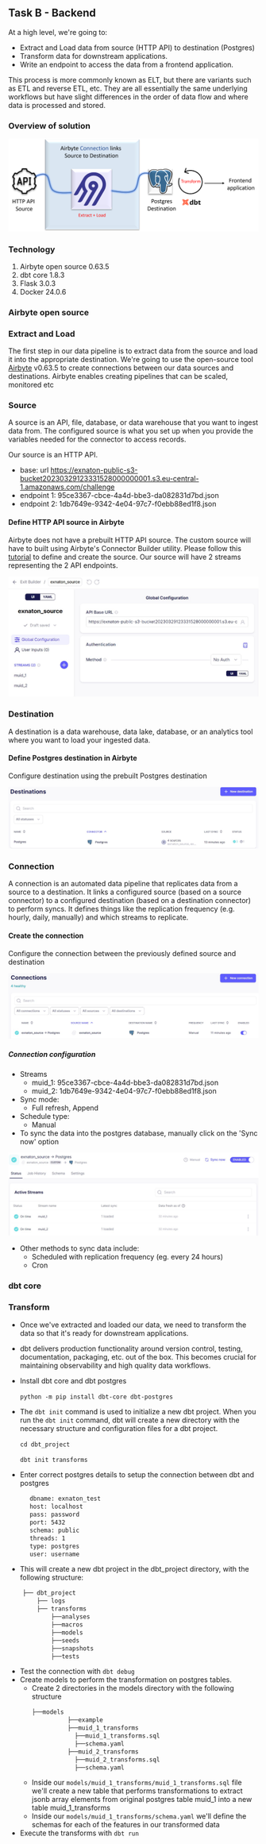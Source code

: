 ## Task B - Backend

At a high level, we're going to:
- Extract and Load data from source (HTTP API) to destination (Postgres)
- Transform data for downstream applications.
- Write an endpoint to access the data from a frontend application.
  
This process is more commonly known as ELT, but there are variants such as ETL and reverse ETL, etc. They are all essentially the same underlying workflows but have slight differences in the order of data flow and where data is processed and stored.

### Overview of solution  

![image info](images/task_b_pipeline.png)  

### Technology  
1. Airbyte open source 0.63.5
2. dbt core 1.8.3
3. Flask 3.0.3
4. Docker 24.0.6

### Airbyte open source 
### Extract and Load  
The first step in our data pipeline is to extract data from the source and load it into the appropriate destination. We're going to use the open-source tool [Airbyte](https://docs.airbyte.com/using-airbyte/getting-started/) v0.63.5 to create connections between our data sources and destinations. Airbyte enables creating pipelines that can be scaled, monitored etc

### Source  
A source is an API, file, database, or data warehouse that you want to ingest data from. The configured source is what you set up when you provide the variables needed for the connector to access records.  

Our source is an HTTP API.  
- base: url https://exnaton-public-s3-bucket20230329123331528000000001.s3.eu-central-1.amazonaws.com/challenge
- endpoint 1: 95ce3367-cbce-4a4d-bbe3-da082831d7bd.json
- endpoint 2: 1db7649e-9342-4e04-97c7-f0ebb88ed1f8.json

#### Define HTTP API source in Airbyte  
Airbyte does not have a prebuilt HTTP API source. The custom source will have to built using Airbyte's Connector Builder utility. Please follow this [tutorial](https://docs.airbyte.com/connector-development/connector-builder-ui/tutorial) to define and create the source. Our source will have 2 streams representing the 2 API endpoints. 

![image info](images/source.jpg)

### Destination  
A destination is a data warehouse, data lake, database, or an analytics tool where you want to load your ingested data.  
#### Define Postgres destination in Airbyte  
Configure destination using the prebuilt Postgres destination  

![image info](images/destination.jpg)

### Connection  
A connection is an automated data pipeline that replicates data from a source to a destination. It links a configured source (based on a source connector) to a configured destination (based on a destination connector) to perform syncs. It defines things like the replication frequency (e.g. hourly, daily, manually) and which streams to replicate.
#### Create the connection  
Configure the connection between the previously defined source and destination  

![image info](images/connection.jpg)  

##### Connection configuration 

- Streams
  - muid_1: 95ce3367-cbce-4a4d-bbe3-da082831d7bd.json
  - muid_2: 1db7649e-9342-4e04-97c7-f0ebb88ed1f8.json
- Sync mode:
  - Full refresh, Append
- Schedule type:
  - Manual
- To sync the data into the postgres database, manually click on the 'Sync now' option

![image info](images/data_sync.jpg)
  
- Other methods to sync data include: 
  - Scheduled with replication frequency (eg. every 24 hours)
  - Cron
 
### dbt core  
### Transform  
- Once we've extracted and loaded our data, we need to transform the data so that it's ready for downstream applications.
- dbt delivers production functionality around version control, testing, documentation, packaging, etc. out of the box. This becomes crucial for maintaining observability and high quality data workflows.
- Install dbt core and dbt postgres
  
  ```python -m pip install dbt-core dbt-postgres```

- The `dbt init` command is used to initialize a new dbt project. When you run the `dbt init` command, dbt will create a new directory with the necessary structure and configuration files for a dbt project.
  
  ```cd dbt_project```
  
  ```dbt init transforms```

- Enter correct postgres details to setup the connection between dbt and postgres
```
      dbname: exnaton_test
      host: localhost
      pass: password
      port: 5432
      schema: public
      threads: 1
      type: postgres
      user: username
```
- This will create a new dbt project in the dbt_project directory, with the following structure:   
```
    ├── dbt_project
        ├── logs
        ├── transforms
            ├──analyses
            ├──macros
            ├──models
            ├──seeds
            ├──snapshots
            ├──tests

```
- Test the connection with `dbt debug`
- Create models to perform the transformation on postgres tables.
  - Create 2 directories in the models directory with the following structure
    ```
    ├──models
              ├──example
              ├──muid_1_transforms
                ├──muid_1_transforms.sql
                ├──schema.yaml
              ├──muid_2_transforms
                ├──muid_2_transforms.sql
                ├──schema.yaml
    ```
   - Inside our `models/muid_1_transforms/muid_1_transforms.sql` file we'll create a new table that performs transformations to extract jsonb array elements from original postgres table muid_1 into a new table muid_1_transforms
   - Inside our `models/muid_1_transforms/schema.yaml` we'll define the schemas for each of the features in our transformed data
- Execute the transforms with `dbt run`
  




